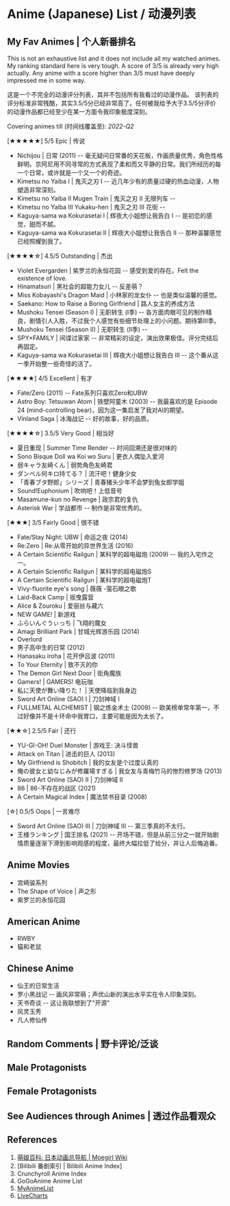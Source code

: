 Anime (Japanese) List / 动漫列表
===

## My Fav Animes | 个人新番排名

This is not an exhaustive list and it does not include all my watched animes.
My ranking standard here is very tough. A score of 3/5 is already very high
actually.  Any anime with a score higher than 3/5 must have deeply impressed me
in some way.

这是一个不完全的动漫评分列表，其并不包括所有我看过的动漫作品。
该列表的评分标准非常残酷，其实3.5/5分已经非常高了。任何被我给予大于3.5/5分评价
的动漫作品都已经至少在某一方面令我印象极度深刻。

Covering animes till (时间线覆盖至): *2022-Q2*

[★★★★★] 5/5 Epic | 传说

* Nichijou | 日常 (2011) -- 毫无疑问日常番的天花板，作画质量优秀，角色性格鲜明。京阿尼用不同寻常的方式表现了柔和而又平静的日常。我们所经历的每一个日常，或许就是一个又一个的奇迹。
* Kimetsu no Yaiba I | 鬼灭之刃 I -- 近几年少有的质量过硬的热血动漫，人物塑造非常深刻。
* Kimetsu no Yaiba II Mugen Train | 鬼灭之刃 II 无限列车 -- 
* Kimetsu no Yaiba III Yukaku-hen | 鬼灭之刃 III 花街 -- 
* Kaguya-sama wa Kokurasetai I | 辉夜大小姐想让我告白 I -- 是初恋的感觉，甜而不腻。
* Kaguya-sama wa Kokurasetai II | 辉夜大小姐想让我告白 II -- 那种温馨感觉已经照耀到我了。

[★★★★☆] 4.5/5 Outstanding | 杰出

* Violet Evergarden | 紫罗兰的永恒花园 -- 感受到爱的存在。Felt the existence of love.
* Hinamatsuri | 黑社会的超能力女儿 -- 反差萌？
* Miss Kobayashi's Dragon Maid | 小林家的龙女仆 -- 也是类似温馨的感觉。
* Saekano: How to Raise a Boring Girlfriend | 路人女主的养成方法
* Mushoku Tensei (Season I) | 无职转生 (I季) -- 各方面肉眼可见的制作精良，剧情引人入胜，不过我个人感觉有些细节处理上的小问题。期待第III季。
* Mushoku Tensei (Season II) | 无职转生 (II季) --
* SPY×FAMILY | 间谍过家家 -- 非常精彩的设定，演出效果极佳。评分完结后再固定。
* Kaguya-sama wa Kokurasetai III | 辉夜大小姐想让我告白 III -- 这个番从这一季开始整一些奇怪的活了。

[★★★★] 4/5 Excellent | 有才

* Fate/Zero (2011) -- Fate系列只喜欢Zero和UBW
* Astro Boy: Tetsuwan Atom | 铁壁阿童木 (2003) -- 我最喜欢的是 Episode 24 (mind-controlling bear)，因为这一集启发了我对AI的期望。
* Vinland Saga | 冰海战记 -- 好的故事，好的品质。

[★★★★☆] 3.5/5 Very Good | 相当好

* 夏日重现 | Summer Time Render -- 时间回溯还是很对味的
* Sono Bisque Doll wa Koi wo Suru | 更衣人偶坠入爱河
* 弱キャラ友崎くん | 弱势角色友崎君
* ダンベル何キロ持てる？ | 流汗吧！健身少女
* 「青春ブタ野郎」シリーズ | 青春猪头少年不会梦到兔女郎学姐
* Sound!Euphonium | 吹响吧！上低音号
* Masamune-kun no Revenge | 政宗君的复仇
* Asterisk War | 学战都市 -- 制作是非常优秀的。

[★★★] 3/5 Fairly Good | 很不错

* Fate/Stay Night: UBW | 命运之夜 (2014)
* Re:Zero | Re:从零开始的异世界生活 (2016)
* A Certain Scientific Railgun | 某科学的超电磁炮 (2009) -- 我的入宅作之一。
* A Certain Scientific Railgun | 某科学的超电磁炮S
* A Certain Scientific Railgun | 某科学的超电磁炮T
* Vivy-fluorite eye's song | 薇薇 -萤石眼之歌
* Laid-Back Camp | 摇曳露营
* Alice & Zouroku | 爱丽丝与藏六
* NEW GAME! | 新游戏
* ふらいんぐうぃっち | 飞翔的魔女
* Amagi Brilliant Park | 甘城光辉游乐园 (2014)
* Overlord
* 男子高中生的日常 (2012)
* Hanasaku iroha | 花开伊吕波 (2011)
* To Your Eternity | 致不灭的你
* The Demon Girl Next Door | 街角魔族
* Gamers! | GAMERS! 电玩咖
* 私に天使が舞い降りた！ | 天使降临到我身边
* Sword Art Online (SAO) I | 刀剑神域 I
* FULLMETAL ALCHEMIST | 钢之炼金术士 (2009) -- 欧美榜单常年第一，不过好像并不是十环命中我胃口，主要可能是因为太长了。

[★★☆] 2.5/5 Fair | 还行

* YU-GI-OH! Duel Monster | 游戏王: 决斗怪兽
* Attack on Titan | 进击的巨人 (2013)
* My Girlfriend is Shobitch | 我的女友是个过度认真的
* 俺の彼女と幼なじみが修羅場すぎる | 我女友与青梅竹马的惨烈修罗场 (2013)
* Sword Art Online (SAO) II | 刀剑神域 II
* 86 | 86-不存在的战区 (2021)
* A Certain Magical Index | 魔法禁书目录 (2008)

[☆] 0.5/5 Oops | 一言难尽

* Sword Art Online (SAO) III | 刀剑神域 III -- 第三季真的不太行。
* 王様ランキング | 国王排名 (2021) -- 开场不错，但是从前三分之一就开始剧情质量逐渐下滑到影响观感的程度，最终大幅拉低了给分，并让人后悔追番。

## Anime Movies

* 宫崎骏系列
* The Shape of Voice | 声之形
* 紫罗兰的永恒花园

## American Anime

* RWBY
* 猫和老鼠

## Chinese Anime

* 仙王的日常生活
* 罗小黑战记 -- 画风非常萌；声优山新的演出水平实在令人印象深刻。
* 天书奇谈 -- 这让我联想到了"开源"
* 风灵玉秀
* 凡人修仙传

## Random Comments | 野卡评论/泛谈

## Male Protagonists

## Female Protagonists

## See Audiences through Animes | 透过作品看观众


## References

1. [萌娘百科: 日本动画总导航 | Moegirl Wiki](https://zh.moegirl.org.cn/Template:%E6%97%A5%E6%9C%AC%E5%8A%A8%E7%94%BB%E6%80%BB%E5%AF%BC%E8%88%AA)
2. [Bilibili 番剧索引 | Bilibili Anime Index]
3. Crunchyroll Anime Index
4. GoGoAnime Anime List
5. [MyAnimeList](https://myanimelist.net/topanime.php)
6. [LiveCharts](https://www.livechart.me/)
